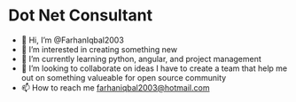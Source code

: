 # **Dot Net Consultant**

- 👋 Hi, I’m @FarhanIqbal2003
- 👀 I’m interested in creating something new
- 🌱 I’m currently learning python, angular, and project management
- 💞️ I’m looking to collaborate on ideas I have to create a team that help me out on something valueable for open source community
- 📫 How to reach me farhaniqbal2003@hotmail.com

<!---
FarhanIqbal2003/FarhanIqbal2003 is a ✨ special ✨ repository because its `README.md` (this file) appears on your GitHub profile.
You can click the Preview link to take a look at your changes.
--->

